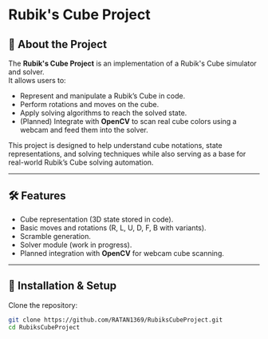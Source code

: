 # Rubik's Cube Project

## 📌 About the Project
The **Rubik's Cube Project** is an implementation of a Rubik's Cube simulator and solver.  
It allows users to:
- Represent and manipulate a Rubik’s Cube in code.
- Perform rotations and moves on the cube.
- Apply solving algorithms to reach the solved state.
- (Planned) Integrate with **OpenCV** to scan real cube colors using a webcam and feed them into the solver.

This project is designed to help understand cube notations, state representations, and solving techniques while also serving as a base for real-world Rubik’s Cube solving automation.

---

## 🛠 Features
- Cube representation (3D state stored in code).
- Basic moves and rotations (R, L, U, D, F, B with variants).
- Scramble generation.
- Solver module (work in progress).
- Planned integration with **OpenCV** for webcam cube scanning.

---

## 🚀 Installation & Setup

Clone the repository:
```bash
git clone https://github.com/RATAN1369/RubiksCubeProject.git
cd RubiksCubeProject
